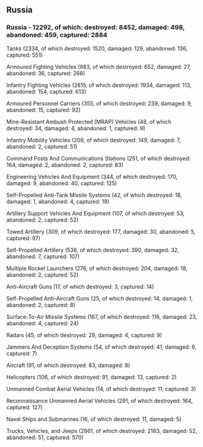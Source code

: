 
 
 ## Russia
 
 ### Russia - 12292, of which: destroyed: 8452, damaged: 498, abandoned: 459, captured: 2884

 

 

 Tanks (2334, of which destroyed: 1520, damaged: 129, abandoned: 136, captured: 551)

 Armoured Fighting Vehicles (983, of which destroyed: 652, damaged: 27, abandoned: 36, captured: 268)

 Infantry Fighting Vehicles (2815, of which destroyed: 1934, damaged: 113, abandoned: 154, captured: 613)

 Armoured Personnel Carriers (355, of which destroyed: 239, damaged: 9, abandoned: 15, captured: 92)

 Mine-Resistant Ambush Protected (MRAP) Vehicles (48, of which destroyed: 34, damaged: 4, abandoned: 1, captured: 9)

 Infantry Mobility Vehicles (209, of which destroyed: 149, damaged: 7, abandoned: 2, captured: 51)

 Command Posts And Communications Stations (251, of which destroyed: 164, damaged: 2, abandoned: 2, captured: 83)

 Engineering Vehicles And Equipment (344, of which destroyed: 170, damaged: 9, abandoned: 40, captured: 125)

 Self-Propelled Anti-Tank Missile Systems (42, of which destroyed: 18, damaged: 1, abandoned: 4, captured: 19)

 Artillery Support Vehicles And Equipment (107, of which destroyed: 53, abandoned: 2, captured: 52)

 Towed Artillery (309, of which destroyed: 177, damaged: 30, abandoned: 5, captured: 97)

 Self-Propelled Artillery (536, of which destroyed: 390, damaged: 32, abandoned: 7, captured: 107)

 Multiple Rocket Launchers (276, of which destroyed: 204, damaged: 18, abandoned: 2, captured: 52)

 Anti-Aircraft Guns (17, of which destroyed: 3, captured: 14)

 Self-Propelled Anti-Aircraft Guns (25, of which destroyed: 14, damaged: 1, abandoned: 2, captured: 8)

 Surface-To-Air Missile Systems (167, of which destroyed: 116, damaged: 23, abandoned: 4, captured: 24)

 Radars (45, of which destroyed: 29, damaged: 4, captured: 9)

 Jammers And Deception Systems (54, of which destroyed: 41, damaged: 6, captured: 7)

 Aircraft (91, of which destroyed: 83, damaged: 8)

 Helicopters (106, of which destroyed: 91, damaged: 13, captured: 2)

 Unmanned Combat Aerial Vehicles (14, of which destroyed: 11, captured: 3)

 Reconnaissance Unmanned Aerial Vehicles (291, of which destroyed: 164, captured: 127)

 Naval Ships and Submarines (16, of which destroyed: 11, damaged: 5)

 Trucks, Vehicles, and Jeeps (2861, of which destroyed: 2183, damaged: 52, abandoned: 51, captured: 570)

